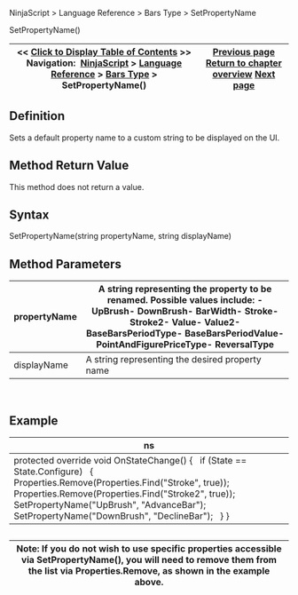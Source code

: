 ﻿
NinjaScript > Language Reference > Bars Type > SetPropertyName

SetPropertyName()

| << [Click to Display Table of Contents](setpropertyname2.md) >> **Navigation:**     [NinjaScript](ninjascript-1.md) > [Language Reference](language_reference_wip-1.md) > [Bars Type](bars_type-1.md) > SetPropertyName() | [Previous page](removelastbar-1.md) [Return to chapter overview](bars_type-1.md) [Next page](barstype_sessioniterator-1.md) |
| --- | --- |
## Definition
Sets a default property name to a custom string to be displayed on the UI. 
 
## Method Return Value
This method does not return a value.
 
## Syntax
SetPropertyName(string propertyName, string displayName)
## 
## 
## Method Parameters

| propertyName | A string representing the property to be renamed. Possible values include: - UpBrush- DownBrush- BarWidth- Stroke- Stroke2- Value- Value2- BaseBarsPeriodType- BaseBarsPeriodValue- PointAndFigurePriceType- ReversalType |
| --- | --- |
| displayName | A string representing the desired property name |
 
## 
## Example

| ns |
| --- |
| protected override void OnStateChange() {    if (State == State.Configure)    {        Properties.Remove(Properties.Find("Stroke", true));        Properties.Remove(Properties.Find("Stroke2", true));          SetPropertyName("UpBrush", "AdvanceBar");        SetPropertyName("DownBrush", "DeclineBar");    } } |
## 
## 

| Note: If you do not wish to use specific properties accessible via SetPropertyName(), you will need to remove them from the list via Properties.Remove, as shown in the example above. |
| --- |
